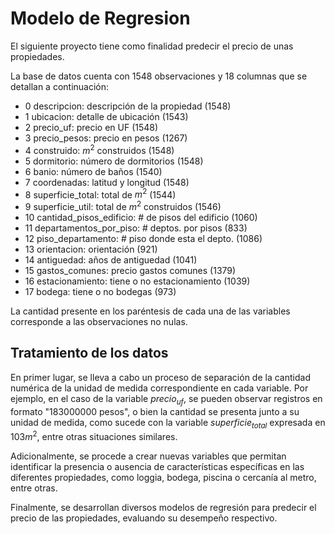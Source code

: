 # Modelo de Regresion

El siguiente proyecto tiene como finalidad predecir el precio de unas propiedades. <br>

La base de datos cuenta con 1548 observaciones y 18 columnas que se detallan a continuación:<br>

 - 0   descripcion:              descripción de la propiedad (1548) <br>  
 - 1   ubicacion:                detalle de ubicación        (1543) <br>  
 - 2   precio_uf:                precio en UF				(1548) <br>  
 - 3   precio_pesos:             precio en pesos 			(1267) <br>  
 - 4   construido:               $m^2$ construidos 		    (1548) <br>  
 - 5   dormitorio:               número de dormitorios 	    (1548)<br>  
 - 6   banio:                    número de baños 		    (1540)<br>  
 - 7   coordenadas:              latitud y longitud		    (1548)<br>  
 - 8   superficie_total:         total de $m^2$			    (1544) <br>  
 - 9   superficie_util:          total de $m^2$ construidos  (1546)<br>  
 - 10  cantidad_pisos_edificio:  # de pisos del edificio     (1060)<br>  
 - 11  departamentos_por_piso:   # deptos. por pisos		    (833)<br>  
 - 12  piso_departamento:        # piso donde esta el depto. (1086)<br>  
 - 13  orientacion:              orientación 				(921)<br>   
 - 14  antiguedad:               años de antiguedad 		    (1041)<br>   
 - 15  gastos_comunes:           precio gastos comunes		(1379)<br>   
 - 16  estacionamiento:          tiene o no estacionamiento  (1039)<br>   
 - 17  bodega:                   tiene o no bodegas 		    (973)<br>   

 La cantidad presente en los paréntesis de cada una de las variables corresponde a las observaciones no nulas.

 ## Tratamiento de los datos

En primer lugar, se lleva a cabo un proceso de separación de la cantidad numérica de la unidad de medida correspondiente en cada variable. Por ejemplo, en el caso de la variable $precio_{uf}$, se pueden observar registros en formato "183000000 pesos", o bien la cantidad se presenta junto a su unidad de medida, como sucede con la variable $superficie_{total}$ expresada en $103 m^2$, entre otras situaciones similares.

Adicionalmente, se procede a crear nuevas variables que permitan identificar la presencia o ausencia de características específicas en las diferentes propiedades, como loggia, bodega, piscina o cercanía al metro, entre otras.

Finalmente, se desarrollan diversos modelos de regresión para predecir el precio de las propiedades, evaluando su desempeño respectivo.
